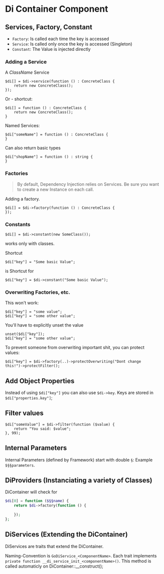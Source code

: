 # Di Container Component

## Services, Factory, Constant

* `Factory`: Is called each time the key is accessed
* `Service`: Is called only once the key is accessed (Singleton)
* `Constant`: The Value is injected directly

### Adding a Service


A *ClassName* Service

```
$di[] = $di->service(function () : ConcreteClass {
    return new ConcreteClass();
});
```

Or - shortcut:

```
$di[] = function () : ConcreteClass {
    return new ConcreteClass();
}
```

Named Services:

```
$di["someName"] = function () : ConcreteClass {
}
```

Can also return basic types

```
$di["shopName"] = function () : string {
}
```


### Factories

> By default, Dependency Injection relies on Services. 
> Be sure you want to create a new Instance on each call.

Adding a factory.

```
$di[] = $di->factory(function () : ConcreteClass {
});
```



### Constants

```
$di[] = $di->constant(new SomeClass());
```

works only with classes.

Shortcut

```
$di["key"] = "Some basic Value";
```

is Shortcut for

```
$di["key"] = $di->constant("Some basic Value");
```


### Overwriting Factories, etc.

This won't work:
```
$di["key"] = "some value";
$di["key"] = "some other value";
```

You'll have to explicitly unset the value

```
unset($di["key"]);
$di["key"] = "some other value";
```


To prevent someone from overwriting important shit, you can
protect values:

```
$di["key"] = $di->factory(..)->protectOverwriting("Dont change this!")->protectFilter();
```


## Add Object Properties

Instead of using `$di["key"]` you can also use `$di->key`. Keys are 
stored in `$di["properties.key"]`;




## Filter values

```
$di["someValue"] = $di->filter(function ($value) {
    return "You said: $value";
}, 99);
```


## Internal Parameters

Internal Parameters (defined by Framework) start with double `§`: Example 
`$§§parameters`.



## DiProviders (Instanciating a variety of Classes)

DiContainer will check for 

```php
$di[0] = function ($§§name) {
    return $di->factory(function () {
        
    });  
};
```


## DiServices (Extending the DiContainer)

DiServices are traits that extend the DiContainer.

Naming-Convention is `GoDiService_<ComponentName>`. Each trait implements
`private function __di_service_init_<componentName>()`. This method is called automaticly
on DiContainer::__construct();

